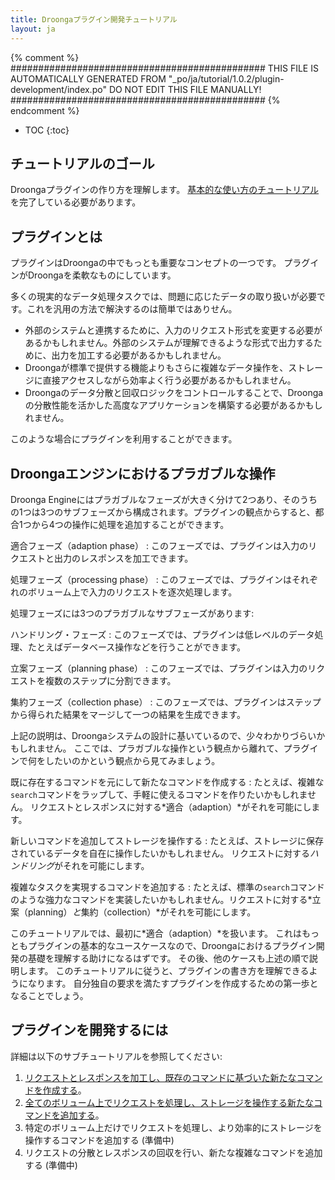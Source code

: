 ```yaml
---
title: Droongaプラグイン開発チュートリアル
layout: ja
---
```


{% comment %}
##############################################
  THIS FILE IS AUTOMATICALLY GENERATED FROM
  "_po/ja/tutorial/1.0.2/plugin-development/index.po"
  DO NOT EDIT THIS FILE MANUALLY!
##############################################
{% endcomment %}


* TOC
{:toc}

## チュートリアルのゴール

Droongaプラグインの作り方を理解します。
[基本的な使い方のチュートリアル][basic tutorial]を完了している必要があります。


## プラグインとは

プラグインはDroongaの中でもっとも重要なコンセプトの一つです。
プラグインがDroongaを柔軟なものにしています。

多くの現実的なデータ処理タスクでは、問題に応じたデータの取り扱いが必要です。これを汎用の方法で解決するのは簡単ではありせん。

 * 外部のシステムと連携するために、入力のリクエスト形式を変更する必要があるかもしれません。外部のシステムが理解できるような形式で出力するために、出力を加工する必要があるかもしれません。
 * Droongaが標準で提供する機能よりもさらに複雑なデータ操作を、ストレージに直接アクセスしながら効率よく行う必要があるかもしれません。
 * Droongaのデータ分散と回収ロジックをコントロールすることで、Droongaの分散性能を活かした高度なアプリケーションを構築する必要があるかもしれません。

このような場合にプラグインを利用することができます。

## Droongaエンジンにおけるプラガブルな操作

Droonga Engineにはプラガブルなフェーズが大きく分けて2つあり、そのうちの1つは3つのサブフェーズから構成されます。プラグインの観点からすると、都合1つから4つの操作に処理を追加することができます。

適合フェーズ（adaption phase）
: このフェーズでは、プラグインは入力のリクエストと出力のレスポンスを加工できます。

処理フェーズ（processing phase）
: このフェーズでは、プラグインはそれぞれのボリューム上で入力のリクエストを逐次処理します。

処理フェーズには3つのプラガブルなサブフェーズがあります:

ハンドリング・フェーズ
: このフェーズでは、プラグインは低レベルのデータ処理、たとえばデータベース操作などを行うことができます。

立案フェーズ（planning phase）
: このフェーズでは、プラグインは入力のリクエストを複数のステップに分割できます。

集約フェーズ（collection phase）
: このフェーズでは、プラグインはステップから得られた結果をマージして一つの結果を生成できます。

上記の説明は、Droongaシステムの設計に基いているので、少々わかりづらいかもしれません。
ここでは、プラガブルな操作という観点から離れて、プラグインで何をしたいのかという観点から見てみましょう。

既に存在するコマンドを元にして新たなコマンドを作成する
: たとえば、複雑な`search`コマンドをラップして、手軽に使えるコマンドを作りたいかもしれません。
  リクエストとレスポンスに対する*適合（adaption）*がそれを可能にします。

新しいコマンドを追加してストレージを操作する
: たとえば、ストレージに保存されているデータを自在に操作したいかもしれません。
  リクエストに対する*ハンドリング*がそれを可能にします。

複雑なタスクを実現するコマンドを追加する
: たとえば、標準の`search`コマンドのような強力なコマンドを実装したいかもしれません。リクエストに対する*立案（planning）*と*集約（collection）*がそれを可能にします。

このチュートリアルでは、最初に*適合（adaption）*を扱います。
これはもっともプラグインの基本的なユースケースなので、Droongaにおけるプラグイン開発の基礎を理解する助けになるはずです。
その後、他のケースも上述の順で説明します。
このチュートリアルに従うと、プラグインの書き方を理解できるようになります。
自分独自の要求を満たすプラグインを作成するための第一歩となることでしょう。

## プラグインを開発するには

詳細は以下のサブチュートリアルを参照してください:

 1. [リクエストとレスポンスを加工し、既存のコマンドに基づいた新たなコマンドを作成する][adapter]。
 2. [全てのボリューム上でリクエストを処理し、ストレージを操作する新たなコマンドを追加する][handler]。
 3. 特定のボリューム上だけでリクエストを処理し、より効率的にストレージを操作するコマンドを追加する (準備中)
 4. リクエストの分散とレスポンスの回収を行い、新たな複雑なコマンドを追加する (準備中)


  [basic tutorial]: ../basic/
  [overview]: ../../overview/
  [adapter]: ./adapter/
  [handler]: ./handler/
  [distribute-collect]: ./distribute-collect/
